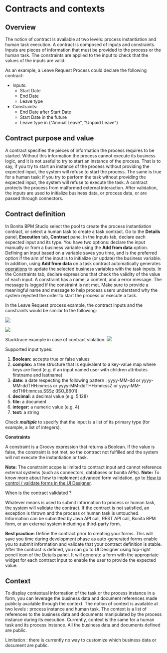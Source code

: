 # Contracts and contexts

## Overview

The notion of contract is available at two levels: process instantiation and human task execution. A contract is composed of inputs and constraints. Inputs are pieces of information that must be provided to the process or the human task. The constraints are applied to the input to check that the values of the inputs are valid.

As an example, a Leave Request Process could declare the following contract:

* Inputs:
  * Start Date
  * End Date
  * Leave type
* Constraints:
  * End Date after Start Date
  * Start Date in the future
  * Leave type in ("Annual Leave", "Unpaid Leave")

## Contract purpose and value

A contract specifies the pieces of information the process requires to be started. Without this information the process cannot execute its business logic, and it is not useful to try to start an instance of the process. That is to say, if you try to start an instance of the process without providing the expected input, the system will refuse to start the process. The same is true for a human task: if you try to perform the task without providing the expected input, the system will refuse to execute the task. A contract protects the process from malformed external interaction. After validation, the inputs are used to initialize business data, or process data, or are passed through connectors.

## Contract definition

In Bonita BPM Studio select the pool to create the process instantiation contract, or select a human task to create a task contract.
Go to the **Details** panel, **Execution** tab, **Contract** pane. In the Inputs tab, declare each expected input and its type. You have two options: declare the input manually or from a business variable using the **Add from data** option. Defining an input based on a variable saves you time, and is the preferred option if the aim of the input is to initialize (or update) the business variable. In addition, using **Add from data** on a task contract automatically generates [operations](operations.md) to update the selected business variables with the task inputs. In the Constraints tab, declare expressions that check the validity of the value of each input. A constraint has a name, a content, and a error message. The message is logged if the constraint is not met. Make sure to provide a meaningful name and message to help process users understand why the system rejected the order to start the process or execute a task.

In the Leave Request process example, the contract inputs and the constraints would be similar to the following:

  ![](images/images-6_0/contractDoc.PNG)


  ![](images/images-6_0/ConstraintsDoc.PNG)


Stacktrace example in case of contract violation:
  ![](images/images-6_0/constraintError.PNG)

Supported input types:

1. **Boolean:** accepts true or false values
2. **complex:** a tree structure that is equivalent to a key-value map where keys are fixed (e.g. if an input named user with children attributes firstname and lastname)
3. **date:** a date respecting the following pattern : yyyy-MM-dd or yyyy-MM-ddTHH:mm:ss or yyyy-MM-ddTHH:mm:ssZ or yyyy-MM-ddTHH:mm:ss.SSSz (ISO\_8601)
4. **decimal:** a decimal value (e.g. 5.128)
5. **file:** a document
6. **integer:** a numeric value (e.g. 4)
7. **text:** a string

Check **_multiple_** to specify that the input is a list of its primary type (for example, a list of integers).

**Constraints**

A constraint is a Groovy expression that returns a Boolean. If the value is false, the constraint is not met, so the contract not fulfilled and the system will not execute the instantiation or task.

**Note:** The constraint scope is limited to contract input and cannot reference external systems (such as connectors, databases or bonita APIs).
**Note:** To know more about how to implement advanced form validation, go to [How to control / validate forms in the UI Designer](manage-control-in-forms.md).

When is the contract validated ?

Whatever means is used to submit information to process or human task, the system will validate the contract. If the contract is not satisfied, an exception is thrown and the process or human task is untouched. Information can be submitted by Java API call, REST API call, Bonita BPM form, or an external system including a third-party form.

**Best practice:** Define the contract prior to creating your forms. This will save you time during development phase as auto-generated forms enable you to submit information and validate that your contract definition is stable. After the contract is defined, you can go to UI Designer using top-right pencil icon of the Details panel. It will generate a form with the appropriate widget for each contract input to enable the user to provide the expected value.

## Context

To display contextual information of the task or the process instance in a form, you can leverage the business data and document references made publicly available through the context. The notion of context is available at two levels : process instance and human task. The context is a list of references to the business data and documents manipulated by the process instance during its execution.
Currently, context is the same for a human task and its process instance. All the business data and documents defined are public.

Limitation : there is currently no way to customize which business data or document are public.
